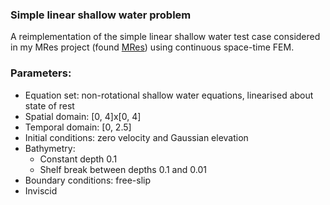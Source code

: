 ### Simple linear shallow water problem

A reimplementation of the simple linear shallow water test case considered in my MRes project (found
[MRes][1]) using continuous space-time FEM.


### Parameters:

  * Equation set: non-rotational shallow water equations, linearised about state of rest
  * Spatial domain: [0, 4]x[0, 4]
  * Temporal domain: [0, 2.5]
  * Initial conditions: zero velocity and Gaussian elevation
  * Bathymetry:
    * Constant depth 0.1
    * Shelf break between depths 0.1 and 0.01
  * Boundary conditions: free-slip
  * Inviscid


[1]: https://github.com/jwallwork23/MResProject "here"
